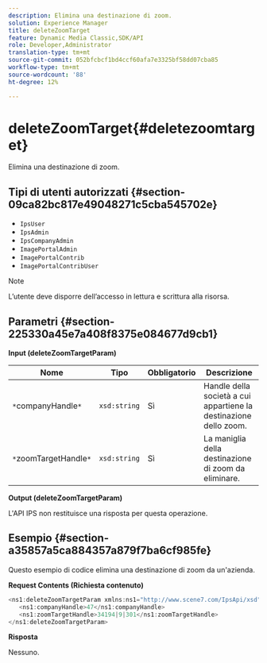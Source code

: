 ```yaml
---
description: Elimina una destinazione di zoom.
solution: Experience Manager
title: deleteZoomTarget
feature: Dynamic Media Classic,SDK/API
role: Developer,Administrator
translation-type: tm+mt
source-git-commit: 052bfcbcf1bd4ccf60afa7e3325bf58dd07cba85
workflow-type: tm+mt
source-wordcount: '88'
ht-degree: 12%

---
```



# deleteZoomTarget{#deletezoomtarget}

Elimina una destinazione di zoom.

## Tipi di utenti autorizzati {#section-09ca82bc817e49048271c5cba545702e}

* `IpsUser`
* `IpsAdmin`
* `IpsCompanyAdmin`
* `ImagePortalAdmin`
* `ImagePortalContrib`
* `ImagePortalContribUser`

>[!NOTE]
>
>L’utente deve disporre dell’accesso in lettura e scrittura alla risorsa.

## Parametri {#section-225330a45e7a408f8375e084677d9cb1}

**Input (deleteZoomTargetParam)**

| Nome | Tipo | Obbligatorio | Descrizione |
|---|---|---|---|
| `*`companyHandle`*` | `xsd:string` | Sì | Handle della società a cui appartiene la destinazione dello zoom. |
| `*`zoomTargetHandle`*` | `xsd:string` | Sì | La maniglia della destinazione di zoom da eliminare. |

**Output (deleteZoomTargetParam)**

L&#39;API IPS non restituisce una risposta per questa operazione.

## Esempio {#section-a35857a5ca884357a879f7ba6cf985fe}

Questo esempio di codice elimina una destinazione di zoom da un&#39;azienda.

**Request Contents (Richiesta contenuto)**

```java
<ns1:deleteZoomTargetParam xmlns:ns1="http://www.scene7.com/IpsApi/xsd">
   <ns1:companyHandle>47</ns1:companyHandle>
   <ns1:zoomTargetHandle>34194|9|301</ns1:zoomTargetHandle>
</ns1:deleteZoomTargetParam>
```

**Risposta**

Nessuno.
